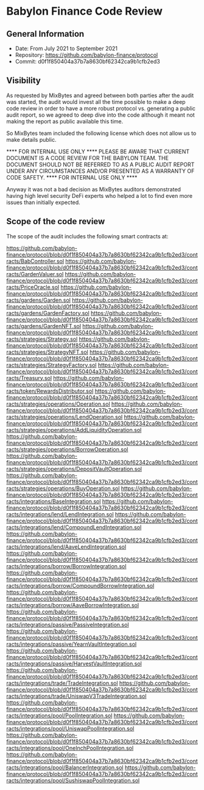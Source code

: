 # Babylon Finance Code Review

## General Information

* Date: From July 2021 to September 2021
* Repository: https://github.com/babylon-finance/protocol
* Commit: d0f1f850404a37b7a8630bf62342ca9b1cfb2ed3

## Visibility

As requested by MixBytes and agreed between both parties after the audit was started, the audit would invest all the time possible to make a deep code review in order to have a more robust protocol vs. generating a public audit report, so we agreed to deep dive into the code although it meant not making the report as public available this time. 

So MixBytes team included the following license which does not allow us to make details public.

**** FOR INTERNAL USE ONLY ****
PLEASE BE AWARE THAT CURRENT DOCUMENT IS A CODE REVIEW FOR THE BABYLON TEAM.
THE DOCUMENT SHOULD NOT BE REFERRED TO AS A PUBLIC AUDIT REPORT UNDER ANY CIRCUMSTANCES AND/OR PRESENTED AS A WARRANTY OF CODE SAFETY.
**** FOR INTERNAL USE ONLY ****

Anyway it was not a bad decision as MixBytes auditors demonstrated having high level security DeFi experts who helped a lot to find even more issues than initially expected.

## Scope of the code review


The scope of the audit includes the following smart contracts at:

https://github.com/babylon-finance/protocol/blob/d0f1f850404a37b7a8630bf62342ca9b1cfb2ed3/contracts/BabController.sol
https://github.com/babylon-finance/protocol/blob/d0f1f850404a37b7a8630bf62342ca9b1cfb2ed3/contracts/GardenValuer.sol
https://github.com/babylon-finance/protocol/blob/d0f1f850404a37b7a8630bf62342ca9b1cfb2ed3/contracts/PriceOracle.sol
https://github.com/babylon-finance/protocol/blob/d0f1f850404a37b7a8630bf62342ca9b1cfb2ed3/contracts/gardens/Garden.sol
https://github.com/babylon-finance/protocol/blob/d0f1f850404a37b7a8630bf62342ca9b1cfb2ed3/contracts/gardens/GardenFactory.sol
https://github.com/babylon-finance/protocol/blob/d0f1f850404a37b7a8630bf62342ca9b1cfb2ed3/contracts/gardens/GardenNFT.sol
https://github.com/babylon-finance/protocol/blob/d0f1f850404a37b7a8630bf62342ca9b1cfb2ed3/contracts/strategies/Strategy.sol
https://github.com/babylon-finance/protocol/blob/d0f1f850404a37b7a8630bf62342ca9b1cfb2ed3/contracts/strategies/StrategyNFT.sol
https://github.com/babylon-finance/protocol/blob/d0f1f850404a37b7a8630bf62342ca9b1cfb2ed3/contracts/strategies/StrategyFactory.sol
https://github.com/babylon-finance/protocol/blob/d0f1f850404a37b7a8630bf62342ca9b1cfb2ed3/contracts/Treasury.sol
https://github.com/babylon-finance/protocol/blob/d0f1f850404a37b7a8630bf62342ca9b1cfb2ed3/contracts/token/RewardsDistributor.sol
https://github.com/babylon-finance/protocol/blob/d0f1f850404a37b7a8630bf62342ca9b1cfb2ed3/contracts/strategies/operations/Operation.sol
https://github.com/babylon-finance/protocol/blob/d0f1f850404a37b7a8630bf62342ca9b1cfb2ed3/contracts/strategies/operations/LendOperation.sol
https://github.com/babylon-finance/protocol/blob/d0f1f850404a37b7a8630bf62342ca9b1cfb2ed3/contracts/strategies/operations/AddLiquidityOperation.sol
https://github.com/babylon-finance/protocol/blob/d0f1f850404a37b7a8630bf62342ca9b1cfb2ed3/contracts/strategies/operations/BorrowOperation.sol
https://github.com/babylon-finance/protocol/blob/d0f1f850404a37b7a8630bf62342ca9b1cfb2ed3/contracts/strategies/operations/DepositVaultOperation.sol
https://github.com/babylon-finance/protocol/blob/d0f1f850404a37b7a8630bf62342ca9b1cfb2ed3/contracts/strategies/operations/BuyOperation.sol
https://github.com/babylon-finance/protocol/blob/d0f1f850404a37b7a8630bf62342ca9b1cfb2ed3/contracts/integrations/BaseIntegration.sol
https://github.com/babylon-finance/protocol/blob/d0f1f850404a37b7a8630bf62342ca9b1cfb2ed3/contracts/integrations/lend/LendIntegration.sol
https://github.com/babylon-finance/protocol/blob/d0f1f850404a37b7a8630bf62342ca9b1cfb2ed3/contracts/integrations/lend/CompoundLendIntegration.sol
https://github.com/babylon-finance/protocol/blob/d0f1f850404a37b7a8630bf62342ca9b1cfb2ed3/contracts/integrations/lend/AaveLendIntegration.sol
https://github.com/babylon-finance/protocol/blob/d0f1f850404a37b7a8630bf62342ca9b1cfb2ed3/contracts/integrations/borrow/BorrowIntegration.sol
https://github.com/babylon-finance/protocol/blob/d0f1f850404a37b7a8630bf62342ca9b1cfb2ed3/contracts/integrations/borrow/CompoundBorrowIntegration.sol
https://github.com/babylon-finance/protocol/blob/d0f1f850404a37b7a8630bf62342ca9b1cfb2ed3/contracts/integrations/borrow/AaveBorrowIntegration.sol
https://github.com/babylon-finance/protocol/blob/d0f1f850404a37b7a8630bf62342ca9b1cfb2ed3/contracts/integrations/passive/PassiveIntegration.sol
https://github.com/babylon-finance/protocol/blob/d0f1f850404a37b7a8630bf62342ca9b1cfb2ed3/contracts/integrations/passive/YearnVaultIntegration.sol
https://github.com/babylon-finance/protocol/blob/d0f1f850404a37b7a8630bf62342ca9b1cfb2ed3/contracts/integrations/passive/HarvestVaultIntegration.sol
https://github.com/babylon-finance/protocol/blob/d0f1f850404a37b7a8630bf62342ca9b1cfb2ed3/contracts/integrations/trade/TradeIntegration.sol
https://github.com/babylon-finance/protocol/blob/d0f1f850404a37b7a8630bf62342ca9b1cfb2ed3/contracts/integrations/trade/UniswapV3TradeIntegration.sol
https://github.com/babylon-finance/protocol/blob/d0f1f850404a37b7a8630bf62342ca9b1cfb2ed3/contracts/integrations/pool/PoolIntegration.sol
https://github.com/babylon-finance/protocol/blob/d0f1f850404a37b7a8630bf62342ca9b1cfb2ed3/contracts/integrations/pool/UniswapPoolIntegration.sol
https://github.com/babylon-finance/protocol/blob/d0f1f850404a37b7a8630bf62342ca9b1cfb2ed3/contracts/integrations/pool/OneInchPoolIntegration.sol
https://github.com/babylon-finance/protocol/blob/d0f1f850404a37b7a8630bf62342ca9b1cfb2ed3/contracts/integrations/pool/BalancerIntegration.sol
https://github.com/babylon-finance/protocol/blob/d0f1f850404a37b7a8630bf62342ca9b1cfb2ed3/contracts/integrations/pool/SushiswapPoolIntegration.sol
